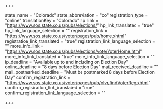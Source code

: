 +++

state_name = "Colorado"
state_abbreviation = "co"
registration_type = "online"
translationKey = "Colorado"
hp_link = "https://www.sos.state.co.us/pubs/elections/"
hp_link_translated = "true"
hp_link_language_selection = ""
registration_link = "https://www.sos.state.co.us/voter/pages/pub/home.xhtml"
registration_link_translated = "true"
registration_link_language_selection = ""
more_info_link = "https://www.sos.state.co.us/pubs/elections/vote/VoterHome.html"
more_info_link_translated = "true"
more_info_link_language_selection = ""
ip_deadline = "Available up to and including on Election Day"
online_deadline = "8 days before Election Day"
mail_received_deadline = ""
mail_postmarked_deadline = "Must be postmarked 8 days before Election Day"
confirm_registration_link = "https://www.sos.state.co.us/voter/pages/pub/olvr/findVoterReg.xhtml"
confirm_registration_link_translated = "true"
confirm_registration_link_language_selection = ""

+++